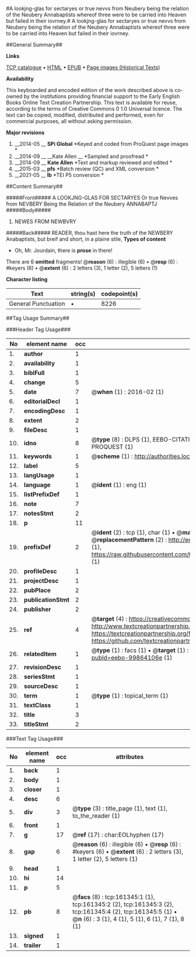 #A lookjng-glas for sectaryes or true nevvs from Neubery being the relation of the Neubery Annabaptists whereof three were to be carried into Heaven but failed in their iovrney.#
A lookjng-glas for sectaryes or true nevvs from Neubery being the relation of the Neubery Annabaptists whereof three were to be carried into Heaven but failed in their iovrney.

##General Summary##

**Links**

[TCP catalogue](http://www.ota.ox.ac.uk/tcp/)  • 
[HTML](http://tei.it.ox.ac.uk/tcp/Texts-HTML/free/A88/A88528.html)  • 
[EPUB](http://tei.it.ox.ac.uk/tcp/Texts-EPUB/free/A88/A88528.epub) • 
[Page images (Historical Texts)](https://historicaltexts.jisc.ac.uk/eebo-99864106e)

**Availability**

This keyboarded and encoded edition of the work described above is co-owned by the
    institutions providing financial support to the Early English Books Online Text Creation
    Partnership. This text is available for reuse, according to the terms of  Creative Commons 0 1.0 Universal
    licence. The text can be copied, modified, distributed and performed, even for commercial
    purposes, all without asking permission.

**Major revisions**

1. __2014-05 __ __SPi Global__ *Keyed and coded from ProQuest page images *
1. __2014-09 __ __Kate Allen __ *Sampled and proofread *
1. __2014-09 __ __Kate Allen__ *Text and markup reviewed and edited *
1. __2015-03 __ __pfs__ *Batch review (QC) and XML conversion *
1. __2021-05 __ __lb__ *TEI P5 conversion *

##Content Summary##

#####Front#####
A LOOKJNG-GLAS FOR SECTARYES Or true Nevves from NEVBERY Being the Relation of the Neubery ANNABAPTJ
#####Body#####

1. NEWES FROM NEWBVRY

#####Back#####
READER, thou hast here the truth of the NEWBERY Anabaptists, but breif and short, in a plaine stile,
**Types of content**

  * Oh, Mr. Jourdain, there is **prose** in there!

There are 6 **omitted** fragments! 
 @__reason__ (6) : illegible (6)  •  @__resp__ (6) : #keyers (6)  •  @__extent__ (6) : 2 letters (3), 1 letter (2), 5 letters (1)

**Character listing**


|Text|string(s)|codepoint(s)|
|---|---|---|
|General Punctuation|•|8226|

##Tag Usage Summary##

###Header Tag Usage###

|No|element name|occ|attributes|
|---|---|---|---|
|1.|__author__|1||
|2.|__availability__|1||
|3.|__biblFull__|1||
|4.|__change__|5||
|5.|__date__|7| @__when__ (1) : 2016-02 (1)|
|6.|__editorialDecl__|1||
|7.|__encodingDesc__|1||
|8.|__extent__|2||
|9.|__fileDesc__|1||
|10.|__idno__|8| @__type__ (8) : DLPS (1), EEBO-CITATION (1), VID (1), EEBO-PROQUEST (1), STC (3), PROQUEST (1)|
|11.|__keywords__|1| @__scheme__ (1) : http://authorities.loc.gov/ (1)|
|12.|__label__|5||
|13.|__langUsage__|1||
|14.|__language__|1| @__ident__ (1) : eng (1)|
|15.|__listPrefixDef__|1||
|16.|__note__|7||
|17.|__notesStmt__|2||
|18.|__p__|11||
|19.|__prefixDef__|2| @__ident__ (2) : tcp (1), char (1)  •  @__matchPattern__ (2) : ([0-9\-]+):([0-9IVX]+) (1), (.+) (1)  •  @__replacementPattern__ (2) : http://eebo.chadwyck.com/downloadtiff?vid=$1&page=$2 (1), https://raw.githubusercontent.com/textcreationpartnership/Texts/master/tcpchars.xml#$1 (1)|
|20.|__profileDesc__|1||
|21.|__projectDesc__|1||
|22.|__pubPlace__|2||
|23.|__publicationStmt__|2||
|24.|__publisher__|2||
|25.|__ref__|4| @__target__ (4) : https://creativecommons.org/publicdomain/zero/1.0/ (1), http://www.textcreationpartnership.org/docs/. (1), https://textcreationpartnership.org/faq/#faq05 (1), https://github.com/textcreationpartnership (1)|
|26.|__relatedItem__|1| @__type__ (1) : facs (1)  •  @__target__ (1) : https://data.historicaltexts.jisc.ac.uk/view?pubId=eebo-99864106e (1)|
|27.|__revisionDesc__|1||
|28.|__seriesStmt__|1||
|29.|__sourceDesc__|1||
|30.|__term__|1| @__type__ (1) : topical_term (1)|
|31.|__textClass__|1||
|32.|__title__|3||
|33.|__titleStmt__|2||


###Text Tag Usage###

|No|element name|occ|attributes|
|---|---|---|---|
|1.|__back__|1||
|2.|__body__|1||
|3.|__closer__|1||
|4.|__desc__|6||
|5.|__div__|3| @__type__ (3) : title_page (1), text (1), to_the_reader (1)|
|6.|__front__|1||
|7.|__g__|17| @__ref__ (17) : char:EOLhyphen (17)|
|8.|__gap__|6| @__reason__ (6) : illegible (6)  •  @__resp__ (6) : #keyers (6)  •  @__extent__ (6) : 2 letters (3), 1 letter (2), 5 letters (1)|
|9.|__head__|1||
|10.|__hi__|14||
|11.|__p__|5||
|12.|__pb__|8| @__facs__ (8) : tcp:161345:1 (1), tcp:161345:2 (2), tcp:161345:3 (2), tcp:161345:4 (2), tcp:161345:5 (1)  •  @__n__ (6) : 3 (1), 4 (1), 5 (1), 6 (1), 7 (1), 8 (1)|
|13.|__signed__|1||
|14.|__trailer__|1||
